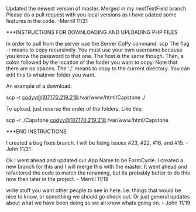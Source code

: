 
Updated the newest version of master. Merged in my nextTextField branch. Please do a pull request with you local versions as I have udated some features in the code. -Merrill 11/21

***INSTRUCTIONS FOR DOWNLOADING AND UPLOADING PHP FILES

In order to pull from the server use the Server CoPy command: scp
The flag -r means to copy recursively.
You must use your own username because you know the password to that one.
The host is the same though. Then, a colon followed by the location of the folder you want to copy. Note that there are no spaces.
The ‘./‘ means to copy to the current directory. You can edit this to whatever folder you want.

An example of a download:

scp -r codyv@107.170.219.218:/var/www/html/Capstone ./

To upload, just reverse the order of the folders. Like this:

scp -r ./Capstone codyv@107.170.219.218:/var/www/html/Capstone

***END INSTRUCTIONS


I created a bug fixes branch. I will be fixing issues #23, #22, #16, and #15. - John 11/21

Ok I went ahead and updated our App Name to be FormCycle. I created a new branch for this and I will merge this with the master. It went ahead and refactored the code to match the renaming, but its probably better to do this now then later in the project. - Merrill 11/19

write stuff you want other people to see in here. i.e. things that would be nice to know, or something we should go check out. Or just general updates about what we have been doing so we all know whats going on. - John 11/19


